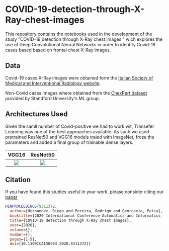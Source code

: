 # COVID-19-detection-through-X-Ray-chest-images

This repository contains the notebooks used in the development of the study "COVID-19 detection through X-Ray chest images
" wich explores the use of Deep Convolutional Neural Networks in order to identify Covid-19 cases based based on frontal chest X-Ray images.

## Data
Covid-19 cases X-Ray images were obtained form the [Italian Society of Medical
and Interventional Radiology website](https://www.sirm.org/category/senzacategoria/covid-19/).

Non-Covid cases images where obtained from the [ChexPert dataset](https://stanfordmlgroup.github.io/competitions/chexpert/) provided by Standford University's ML group.

## Architectures Used

Given the samll number of Covid-positive we had to work wit, Transefer Learning was one of the best approaches available. As such we used pretrained ResNet50 and VGG16 models traied with ImageNet, froze the parameters and added a final group of trainable dense layers.

VGG16                      |  ResNet50
:-------------------------:|:-------------------------:
![](https://github.com/Rodrigo-A-Pereira/COVID-19-detection-through-X-Ray-chest-images/blob/main/VGG16.png)                      |  ![](https://github.com/Rodrigo-A-Pereira/COVID-19-detection-through-X-Ray-chest-images/blob/main/ResNet50.png)

## Citation 
If you have found this studies useful in your work, please consider citing our [paper](https://doi.org/10.1109/ICAI50593.2020.9311372)

```bibtex
@INPROCEEDINGS{9311372,
  author={Hernandez, Diego and Pereira, Rodrigo and Georgevia, Petia},
  booktitle={2020 International Conference Automatics and Informatics (ICAI)}, 
  title={COVID-19 detection through X-Ray chest images}, 
  year={2020},
  volume={},
  number={},
  pages={1-5},
  doi={10.1109ICAI50593.2020.9311372}}
  ```
